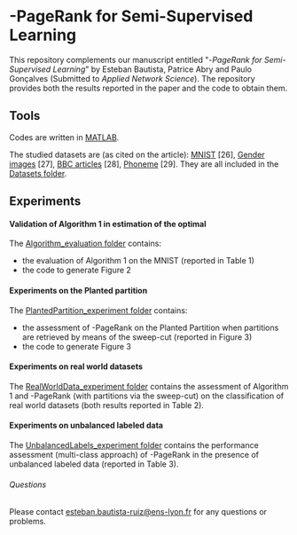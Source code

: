 # <img src="https://latex.codecogs.com/svg.latex?\Huge&space;L^\gamma" title="" />-PageRank for Semi-Supervised Learning

This repository complements our manuscript entitled "<img src="https://latex.codecogs.com/svg.latex?\normalsize&space;L^\gamma" title="" />-*PageRank for Semi-Supervised Learning*" by Esteban Bautista, Patrice Abry and Paulo Gonçalves (Submitted to *Applied Network Science*). The repository provides both the results reported in the paper and the code to obtain them.

## Tools
Codes are written in [MATLAB](https://fr.mathworks.com).

The studied datasets are (as cited on the article): [MNIST](http://yann.lecun.com/exdb/mnist/) [26], [Gender images](http://cmp.felk.cvut.cz/~spacelib/faces/) [27], [BBC articles](http://mlg.ucd.ie/datasets/bbc.html) [28], [Phoneme](https://www.openml.org/d/1489) [29]. They are all included in the [Datasets folder](https://github.com/estbautista/Lgamma-PageRank_Paper/tree/master/Datasets).

## Experiments
#### Validation of Algorithm 1 in estimation of the optimal <img src="https://latex.codecogs.com/svg.latex?\Large&space;\gamma" title="" />
The [Algorithm_evaluation folder](https://github.com/estbautista/Lgamma-PageRank_Paper/tree/master/Algorithm_evaluation) contains:
* the evaluation of Algorithm 1 on the MNIST (reported in Table 1) 
* the code to generate Figure 2

#### Experiments on the Planted partition
The [PlantedPartition_experiment folder](https://github.com/estbautista/Lgamma-PageRank_Paper/tree/master/PlantedPartition_experiment) contains:
* the assessment of <img src="https://latex.codecogs.com/svg.latex?\normalsize&space;L^\gamma" title="" />-PageRank on the Planted Partition when partitions are retrieved by means of the sweep-cut (reported in Figure 3)
* the code to generate Figure 3

#### Experiments on real world datasets
The [RealWorldData_experiment folder](https://github.com/estbautista/Lgamma-PageRank_Paper/tree/master/RealWorldData_experiment) contains the assessment of Algorithm 1 and <img src="https://latex.codecogs.com/svg.latex?\normalsize&space;L^\gamma" title="" />-PageRank (with partitions via the sweep-cut) on the classification of real world datasets (both results reported in Table 2).


#### Experiments on unbalanced labeled data

The [UnbalancedLabels_experiment folder](https://github.com/estbautista/Lgamma-PageRank_Paper/tree/master/UnbalancedLabels_experiment) contains the performance assessment (multi-class approach) of <img src="https://latex.codecogs.com/svg.latex?\normalsize&space;L^\gamma" title="" />-PageRank in the presence of unbalanced labeled data (reported in Table 3).

###### Questions
Please contact [esteban.bautista-ruiz@ens-lyon.fr](mailto:esteban.bautista-ruiz@ens-lyon.fr) for any questions or problems.
